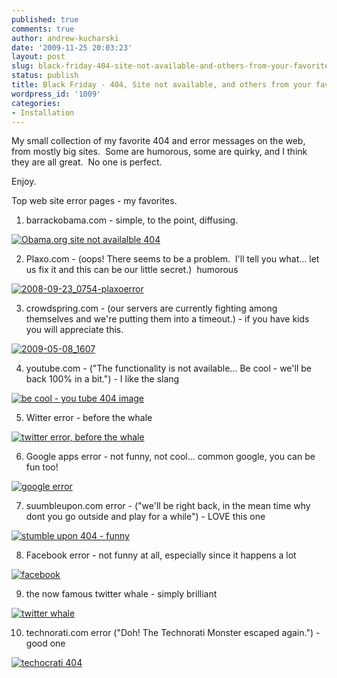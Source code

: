 ```yaml
---
published: true
comments: true
author: andrew-kucharski
date: '2009-11-25 20:03:23'
layout: post
slug: black-friday-404-site-not-available-and-others-from-your-favorite-sites
status: publish
title: Black Friday - 404, Site not available, and others from your favorite sites
wordpress_id: '1009'
categories:
- Installation
---
```


My small collection of my favorite 404 and error messages on the web, from mostly big sites.  Some are humorous, some are quirky, and I think they are all great.  No one is perfect.

Enjoy.

Top web site error pages - my favorites.

1) barrackobama.com - simple, to the point, diffusing.

[![Obama.org site not availalble 404](http://linuxsysadminblog.com/images/2009/11/2008-08-25_1737obama.png)](http://linuxsysadminblog.com/images/2009/11/2008-08-25_1737obama.png)

2) Plaxo.com - (oops! There seems to be a problem.  I'll tell you what... let us fix it and this can be our little secret.)  humorous

[![2008-09-23_0754-plaxoerror](http://linuxsysadminblog.com/images/2009/11/2008-09-23_0754-plaxoerror.png)](http://linuxsysadminblog.com/images/2009/11/2008-09-23_0754-plaxoerror.png)

3) crowdspring.com - (our servers are currently fighting among themselves and we're putting them into a timeout.) - if you have kids you will appreciate this.

[![2009-05-08_1607](http://linuxsysadminblog.com/images/2009/11/2009-05-08_1607.png)](http://linuxsysadminblog.com/images/2009/11/2009-05-08_1607.png)

4) youtube.com - ("The functionality is not available... Be cool - we'll be back 100% in a bit.") - I like the slang

[![be cool - you tube 404 image](http://linuxsysadminblog.com/images/2009/11/becool-youtube.JPG)](http://linuxsysadminblog.com/images/2009/11/becool-youtube.JPG)

5) Witter error - before the whale

[![twitter error, before the whale](http://linuxsysadminblog.com/images/2009/11/2009-10-02_1610.png)](http://linuxsysadminblog.com/images/2009/11/2009-10-02_1610.png)

6) Google apps error - not funny, not cool... common google, you can be fun too!

[![google error](http://linuxsysadminblog.com/images/2009/11/google.png)](http://linuxsysadminblog.com/images/2009/11/google.png)

7) suumbleupon.com error - ("we'll be right back, in the mean time why dont you go outside and play for a while") - LOVE this one

[![stumble upon 404 - funny](http://linuxsysadminblog.com/images/2009/11/stubmleupon.bmp)](http://linuxsysadminblog.com/images/2009/11/stubmleupon.bmp)

8) Facebook error - not funny at all, especially since it happens a lot

[![facebook](http://linuxsysadminblog.com/images/2009/11/facebook.png)](http://linuxsysadminblog.com/images/2009/11/facebook.png)

9) the now famous twitter whale - simply brilliant

[![twitter whale](http://linuxsysadminblog.com/images/2009/11/twitter-overcapacity.png)](http://linuxsysadminblog.com/images/2009/11/twitter-overcapacity.png)

10) technorati.com error ("Doh! The Technorati Monster escaped again.") - good one

[![techocrati 404](http://linuxsysadminblog.com/images/2009/11/technocrati.png)](http://linuxsysadminblog.com/images/2009/11/technocrati.png) 
